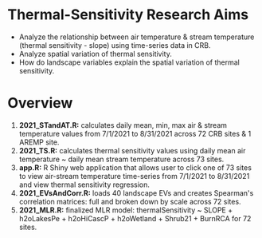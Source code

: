 # Thermal-Sensitivity Research Aims
* Analyze the relationship between air temperature & stream temperature (thermal sensitivity - slope) using time-series data in CRB. <br>
* Analyze spatial variation of thermal sensitivity. <br>
* How do landscape variables explain the spatial variation of thermal sensitivity. <br>
# Overview
1) **2021_STandAT.R:** calculates daily mean, min, max air & stream temperature values from 7/1/2021 to 8/31/2021 across 72 CRB sites & 1 AREMP site.
2) **2021_TS.R:** calculates thermal sensitivity values using daily mean air temperature ~ daily mean stream temperature across 73 sites.
3) **app.R:** R Shiny web application that allows user to click one of 73 sites to view air-stream temperature time-series from 7/1/2021 to 8/31/2021 and view thermal sensitivity regression.
4) **2021_EVsAndCorr.R:** loads 40 landscape EVs and creates Spearman's correlation matrices: full and broken down by scale across 72 sites.
5) **2021_MLR.R:** finalized MLR model: thermalSensitivity ~ SLOPE + h2oLakesPe + h2oHiCascP + h2oWetland + Shrub21 + BurnRCA for 72 sites.
